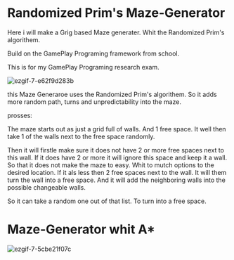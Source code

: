 # Randomized Prim's Maze-Generator

Here i will make a Grig based Maze generater.
Whit the Randomized Prim's algorithem.

Build on the GamePlay Programing framework from school.

This is for my GamePlay Programing research exam.

![ezgif-7-e62f9d283b](https://user-images.githubusercontent.com/24572084/150207546-5af80af5-586e-4e95-a4fd-2b6b7796210e.gif)

this Maze Generaroe uses the Randomized Prim's algorithem. So it adds more random path, turns and unpredictability into the maze.

prosses:

The maze starts out as just a grid full of walls. And 1 free space.
It well then take 1 of the walls next to the free space randomly.

Then it will firstle make sure it does not have 2 or more free spaces next to this wall.
If it does have 2 or more it will ignore this space and keep it a wall. 
So that it does not make the maze to easy. Whit to mutch options to the desired location.
If it als less then 2 free spaces next to the wall. It will them turn the wall into a free space.
And it will add the neighboring walls into the possible changeable walls.

So it can take a random one out of that list. To turn into a free space.



# Maze-Generator whit A*

![ezgif-7-5cbe21f07c](https://user-images.githubusercontent.com/24572084/150222048-7bf05f3f-17ef-4867-8d15-8b6d9e6f5d46.gif)
